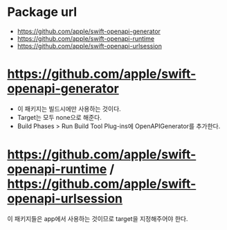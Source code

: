 # Package url

- https://github.com/apple/swift-openapi-generator
- https://github.com/apple/swift-openapi-runtime
- https://github.com/apple/swift-openapi-urlsession

# https://github.com/apple/swift-openapi-generator

- 이 패키지는 빌드시에만 사용하는 것이다.
- Target는 모두 none으로 해준다.
- Build Phases > Run Build Tool Plug-ins에 OpenAPIGenerator를 추가한다.

# https://github.com/apple/swift-openapi-runtime / https://github.com/apple/swift-openapi-urlsession

이 패키지들은 app에서 사용하는 것이므로 target을 지정해주어야 한다.
